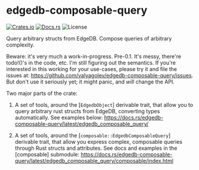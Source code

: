 edgedb-composable-query
========================

[![Crates.io](https://img.shields.io/crates/v/edgedb-composable-query.svg)](https://crates.io/crates/edgedb-composable-query)
[![Docs.rs](https://docs.rs/edgedb-composable-query/badge.svg)](https://docs.rs/edgedb-composable-query)
![License](https://img.shields.io/crates/l/edgedb-composable-query.svg)


Query arbitrary structs from EdgeDB. Compose queries of arbitrary complexity.

Beware: it's very much a work-in-progress. Pre-0.1. It's messy,
there're todo!()'s in the code, etc. I'm still figuring out the semantics.
If you're interested in this working for your use-cases, please
try it and file the issues at: <https://github.com/valyagolev/edgedb-composable-query/issues>.
But don't use it seriously yet; it might panic, and *will* change the API.

Two major parts of the crate:

1. A set of tools, around the [`EdgedbObject`] derivable trait, that allow you to query
arbitrary rust structs from EdgeDB, converting types automatically. See examples below: https://docs.rs/edgedb-composable-query/latest/edgedb_composable_query/

2. A set of tools, around the [`composable::EdgedbComposableQuery`] derivable trait, that allow you express
complex, composable queries through Rust structs and attributes. See docs and examples in the [composable] submodule: https://docs.rs/edgedb-composable-query/latest/edgedb_composable_query/composable/index.html